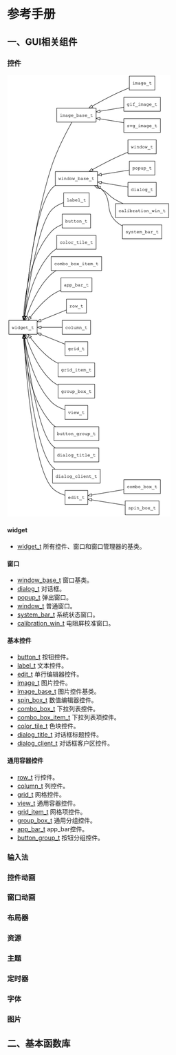 # 参考手册

## 一、GUI相关组件

### 控件

![widget\_overview](images/widget_overview.png)

#### widget

* [widget\_t](manual/widget_t.md) 所有控件、窗口和窗口管理器的基类。

#### 窗口
* [window\_base\_t](manual/window_base_t.md) 窗口基类。
* [dialog\_t](manual/dialog_t.md) 对话框。
* [popup\_t](manual/popup_t.md) 弹出窗口。
* [window\_t](manual/window_t.md) 普通窗口。
* [system\_bar\_t](manual/system_bar_t.md) 系统状态窗口。
* [calibration\_win\_t](manual/calibration_win_t.md) 电阻屏校准窗口。

#### 基本控件
* [button\_t](manual/button_t.md) 按钮控件。
* [label\_t](manual/label_t.md) 文本控件。
* [edit\_t](manual/edit_t.md) 单行编辑器控件。
* [image\_t](manual/image_t.md) 图片控件。
* [image\_base\_t](manual/image_base_t.md) 图片控件基类。
* [spin\_box\_t](manual/spin_box_t.md) 数值编辑器控件。
* [combo\_box\_t](manual/combo_box_t.md) 下拉列表控件。
* [combo\_box\_item\_t](manual/combo_box_item_t.md) 下拉列表项控件。
* [color\_tile\_t](manual/color_tile_t.md) 色块控件。
* [dialog\_title\_t](manual/dialog_title_t.md) 对话框标题控件。
* [dialog\_client\_t](manual/dialog_client_t.md) 对话框客户区控件。

#### 通用容器控件
* [row\_t](manual/row_t.md) 行控件。
* [column\_t](manual/column_t.md) 列控件。
* [grid\_t](manual/grid_t.md) 网格控件。
* [view\_t](manual/view_t.md) 通用容器控件。
* [grid\_item\_t](manual/grid_item_t.md) 网格项控件。
* [group\_box\_t](manual/group_box_t.md) 通用分组控件。
* [app\_bar\_t](manual/app_bar_t.md) app\_bar控件。
* [button\_group\_t](manual/button_group.md) 按钮分组控件。

### 输入法

### 控件动画

### 窗口动画

### 布局器

### 资源

### 主题

### 定时器

### 字体

### 图片

## 二、基本函数库

